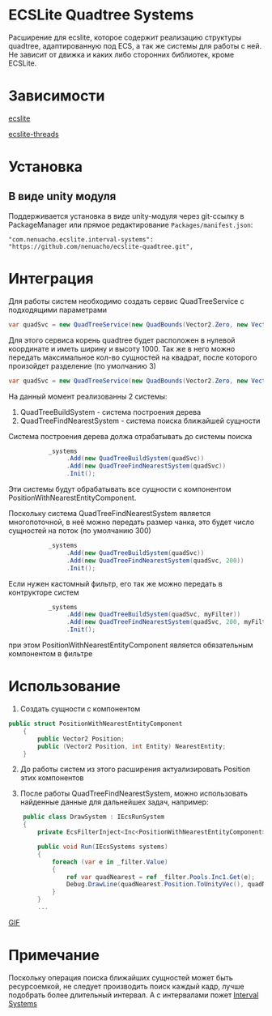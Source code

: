 # ECSLite Quadtree Systems

Расширение для ecslite, которое содержит реализацию структуры quadtree, адаптированную под ECS, а так же системы для работы с ней.
Не зависит от движка и каких либо сторонних библиотек, кроме ECSLite.

# Зависимости
[ecslite](https://github.com/Leopotam/ecslite)

[ecslite-threads](https://github.com/Leopotam/ecslite-threads)

# Установка
## В виде unity модуля
Поддерживается установка в виде unity-модуля через git-ссылку в PackageManager или прямое редактирование `Packages/manifest.json`:
```
"com.nenuacho.ecslite.interval-systems": "https://github.com/nenuacho/ecslite-quadtree.git",
```

# Интеграция

Для работы систем необходимо создать сервис QuadTreeService с подходящими параметрами
```c#
var quadSvc = new QuadTreeService(new QuadBounds(Vector2.Zero, new Vector2(1000, 1000)));
```
Для этого сервиса корень quadtree будет расположен в нулевой координате и иметь ширину и высоту 1000. 
Так же в него можно передать максимальное кол-во сущностей на квадрат, после которого произойдет разделение (по умолчанию 3)
```c#
var quadSvc = new QuadTreeService(new QuadBounds(Vector2.Zero, new Vector2(1000, 1000)), 2);
```

На данный момент реализованны 2 системы:
1. QuadTreeBuildSystem - система построения дерева
2. QuadTreeFindNearestSystem - система поиска ближайшей сущности

Система построения дерева должа отрабатывать до системы поиска
```c#
           _systems
                .Add(new QuadTreeBuildSystem(quadSvc))
                .Add(new QuadTreeFindNearestSystem(quadSvc))
                .Init();
```
Эти системы будут обрабатывать все сущности с компонентом PositionWithNearestEntityComponent.

Поскольку система QuadTreeFindNearestSystem является многопоточной, в неё можно передать размер чанка, это будет число сущностей на поток (по умолчанию 300)
```c#
           _systems
                .Add(new QuadTreeBuildSystem(quadSvc))
                .Add(new QuadTreeFindNearestSystem(quadSvc, 200))
                .Init();
```

Если нужен кастомный фильтр, его так же можно передать в контрукторе систем
```c#
           _systems
                .Add(new QuadTreeBuildSystem(quadSvc, myFilter))
                .Add(new QuadTreeFindNearestSystem(quadSvc, 200, myFilter))
                .Init();
```
при этом PositionWithNearestEntityComponent является обязательным компонентом в фильтре

# Использование

1. Создать сущности с компонентом     
```c#
public struct PositionWithNearestEntityComponent
    {
        public Vector2 Position;
        public (Vector2 Position, int Entity) NearestEntity;
    }
```
2. До работы систем из этого расширения актуализировать Position этих компонентов

3. После работы QuadTreeFindNearestSystem, можно использовать найденные данные для дальнейшех задач, например:
```c#
    public class DrawSystem : IEcsRunSystem
    {
        private EcsFilterInject<Inc<PositionWithNearestEntityComponent>> _filter;

        public void Run(IEcsSystems systems)
        {
            foreach (var e in _filter.Value)
            {
                ref var quadNearest = ref _filter.Pools.Inc1.Get(e);
                Debug.DrawLine(quadNearest.Position.ToUnityVec(), quadNearest.NearestEntity.Position.ToUnityVec(), Color.red);
            }
        }
        ...
```
[GIF](https://s11.gifyu.com/images/q3a.gif)

# Примечание

Поскольку операция поиска ближайших сущностей может быть ресурсоемкой, не следует производить поиск каждый кадр, лучше подобрать более длительный интервал. 
А с интервалами пожет [Interval Systems](https://github.com/nenuacho/ecslite-interval-systems)
